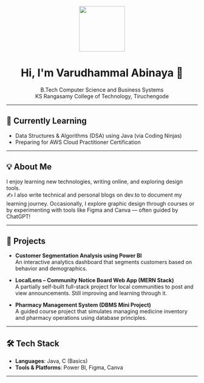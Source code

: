 <p align="center">
  <img src="https://avatars.githubusercontent.com/varudhamalabinaya" width="120" />
</p>
<h1 align="center">Hi, I'm Varudhammal Abinaya 👋</h1>

<p align="center">
  B.Tech Computer Science and Business Systems  
  <br>KS Rangasamy College of Technology, Tiruchengode
</p>

---

## 🎯 Currently Learning
- Data Structures & Algorithms (DSA) using Java (via Coding Ninjas)
- Preparing for AWS Cloud Practitioner Certification

---

## 💡 About Me
I enjoy learning new technologies, writing online, and exploring design tools.  
✍️ I also write technical and personal blogs on dev.to to document my learning journey.
Occasionally, I explore graphic design through courses or by experimenting with tools like Figma and Canva — often guided by ChatGPT!

---

## 📌 Projects

- **Customer Segmentation Analysis using Power BI**  
  An interactive analytics dashboard that segments customers based on behavior and demographics.

- **LocalLens – Community Notice Board Web App (MERN Stack)**  
  A partially self-built full-stack project for local communities to post and view announcements. Still improving and learning through it.

- **Pharmacy Management System (DBMS Mini Project)**  
  A guided course project that simulates managing medicine inventory and pharmacy operations using database principles.

---

## 🛠️ Tech Stack
- **Languages**: Java, C (Basics)
- **Tools & Platforms**: Power BI, Figma, Canva

---
